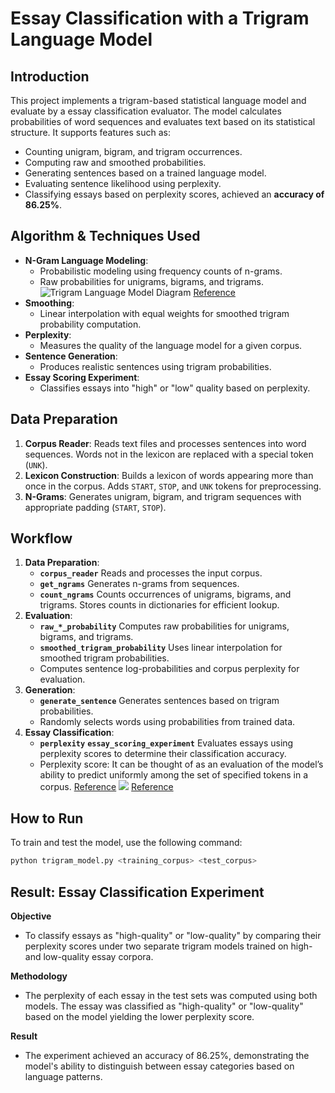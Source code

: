 # Essay Classification with a Trigram Language Model

## Introduction

This project implements a trigram-based statistical language model and evaluate by a essay classification evaluator. The model calculates probabilities of word sequences and evaluates text based on its statistical structure. It supports features such as:

- Counting unigram, bigram, and trigram occurrences.
- Computing raw and smoothed probabilities.
- Generating sentences based on a trained language model.
- Evaluating sentence likelihood using perplexity.
- Classifying essays based on perplexity scores, achieved an **accuracy of 86.25%**.

<!-- This project demonstrates my ability to work with foundational natural language processing techniques and statistical models. -->

## Algorithm & Techniques Used

- **N-Gram Language Modeling**:
  - Probabilistic modeling using frequency counts of n-grams.
  - Raw probabilities for unigrams, bigrams, and trigrams.
  ![Trigram Language Model Diagram](https://miro.medium.com/v2/resize:fit:885/1*AeneIZX0g2kZ4sj9p2k7Ew.png)
    [Reference](https://www.google.com/url?sa=i&url=https%3A%2F%2Fayselaydin.medium.com%2F7-understanding-n-grams-in-nlp-03109b218113&psig=AOvVaw04tbwQmPBp6qtV8LM57HtB&ust=1734811302595000&source=images&cd=vfe&opi=89978449&ved=0CAMQjB1qFwoTCLi3mO6Rt4oDFQAAAAAdAAAAABAY)
- **Smoothing**:
  - Linear interpolation with equal weights for smoothed trigram probability computation.
- **Perplexity**:
  - Measures the quality of the language model for a given corpus.
- **Sentence Generation**:
  - Produces realistic sentences using trigram probabilities.
- **Essay Scoring Experiment**:
  - Classifies essays into "high" or "low" quality based on perplexity.

## Data Preparation

1. **Corpus Reader**: Reads text files and processes sentences into word sequences. Words not in the lexicon are replaced with a special token (`UNK`).
2. **Lexicon Construction**: Builds a lexicon of words appearing more than once in the corpus. Adds `START`, `STOP`, and `UNK` tokens for preprocessing.
3. **N-Grams**: Generates unigram, bigram, and trigram sequences with appropriate padding (`START`, `STOP`).

## Workflow

1. **Data Preparation**:
   -  **`corpus_reader`** Reads and processes the input corpus.
   -  **`get_ngrams`** Generates n-grams from sequences.
   - **`count_ngrams`** Counts occurrences of unigrams, bigrams, and trigrams. Stores counts in dictionaries for efficient lookup.
2. **Evaluation**:
   - **`raw_*_probability`** Computes raw probabilities for unigrams, bigrams, and trigrams.
   - **`smoothed_trigram_probability`** Uses linear interpolation for smoothed trigram probabilities.
   - Computes sentence log-probabilities and corpus perplexity for evaluation.
3. **Generation**:
   - **`generate_sentence`** Generates sentences based on trigram probabilities.
   - Randomly selects words using probabilities from trained data.
4. **Essay Classification**:
   - **`perplexity`** **`essay_scoring_experiment`** Evaluates essays using perplexity scores to determine their classification accuracy.
   - Perplexity score: It can be thought of as an evaluation of the model’s ability to predict uniformly among the set of specified tokens in a corpus. [Reference](https://huggingface.co/docs/transformers/en/perplexity)
       ![](https://miro.medium.com/v2/resize:fit:1400/1*nYdAKtgkpz95DQVsaHKa6A.png)
       [Reference](https://medium.com/@priyankads/perplexity-of-language-models-41160427ed72)


## How to Run

To train and test the model, use the following command:
```bash
python trigram_model.py <training_corpus> <test_corpus>
```

## Result: Essay Classification Experiment
**Objective**
- To classify essays as "high-quality" or "low-quality" by comparing their perplexity scores under two separate trigram models trained on high- and low-quality essay corpora.

**Methodology**
* The perplexity of each essay in the test sets was computed using both models. The essay was classified as "high-quality" or "low-quality" based on the model yielding the lower perplexity score.

**Result** 
* The experiment achieved an accuracy of 86.25%, demonstrating the model's ability to distinguish between essay categories based on language patterns.

